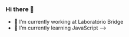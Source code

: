 ### Hi there 👋

- 🔭 I’m currently working at Laboratório Bridge
- 🌱 I’m currently learning JavaScript
-->
